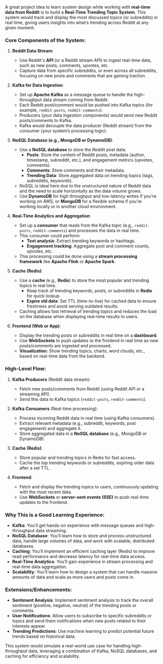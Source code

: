 A great project idea to learn system design while working with **real-time data from Reddit** is to build a **Real-Time Trending Topic System**. This system would track and display the most discussed topics (or subreddits) in real time, giving users insights into what’s trending across Reddit at any given moment.

### Core Components of the System:

1. **Reddit Data Stream**:
   - Use Reddit's **API** (or a Reddit stream API) to ingest real-time data, such as new posts, comments, upvotes, etc.
   - Capture data from specific subreddits, or even across all subreddits, focusing on new posts and comments that are gaining traction.

2. **Kafka for Data Ingestion**:
   - Set up **Apache Kafka** as a message queue to handle the high-throughput data stream coming from Reddit.
   - Each Reddit post/comment would be pushed into Kafka topics (for example, `reddit-posts`, `reddit-comments`).
   - Producers (your data ingestion components) would send new Reddit posts/comments to Kafka.
   - Kafka would decouple the data producer (Reddit stream) from the consumer (your system’s processing logic).

3. **NoSQL Database (e.g., MongoDB or DynamoDB)**:
   - Use a **NoSQL database** to store the Reddit post data.
     - **Posts**: Store the content of Reddit posts, metadata (author, timestamp, subreddit, etc.), and engagement metrics (upvotes, comments).
     - **Comments**: Store comments and their metadata.
     - **Trending Data**: Store aggregated data on trending topics (tags, subreddits, keywords).
   - NoSQL is ideal here due to the unstructured nature of Reddit data and the need to scale horizontally as the data volume grows.
   - Use **DynamoDB** for high throughput and low-latency writes if you're working on AWS, or **MongoDB** for a flexible schema if you're working locally or in another cloud environment.

4. **Real-Time Analytics and Aggregation**:
   - Set up a **consumer** that reads from the Kafka topic (e.g., `reddit-posts`, `reddit-comments`) and processes the data in real time.
   - This consumer could perform:
     - **Text analysis**: Extract trending keywords or hashtags.
     - **Engagement tracking**: Aggregate post and comment counts, upvotes, etc.
   - This processing could be done using a **stream processing framework** like **Apache Flink** or **Apache Spark**.

5. **Cache (Redis)**:
   - Use a **cache** (e.g., **Redis**) to store the most popular and trending topics in real time.
     - Keep track of trending keywords, posts, or subreddits in **Redis** for quick lookup.
     - **Expire old data**: Set TTL (time-to-live) for cached data to ensure freshness and avoid serving outdated results.
   - Caching allows fast retrieval of trending topics and reduces the load on the database when displaying real-time results to users.

6. **Frontend (Web or App)**:
   - Display the trending posts or subreddits in real time on a **dashboard**.
   - Use **WebSockets** to push updates to the frontend in real time as new posts/comments are ingested and processed.
   - **Visualization**: Show trending topics, charts, word clouds, etc., based on real-time data from the backend.

### High-Level Flow:
1. **Kafka Producers** (Reddit data stream):
   - Fetch new posts/comments from Reddit (using Reddit API or a streaming API).
   - Send this data to Kafka topics (`reddit-posts`, `reddit-comments`).

2. **Kafka Consumers** (Real-time processing):
   - Process incoming Reddit data in real time (using Kafka consumers).
   - Extract relevant metadata (e.g., subreddit, keywords, post engagement) and aggregate it.
   - Store aggregated data in a **NoSQL database** (e.g., MongoDB or DynamoDB).

3. **Cache (Redis)**:
   - Store popular and trending topics in Redis for fast access.
   - Cache the top trending keywords or subreddits, expiring older data after a set TTL.

4. **Frontend**:
   - Fetch and display the trending topics to users, continuously updating with the most recent data.
   - Use **WebSockets** or **server-sent events (SSE)** to push real-time updates to the frontend.

### Why This is a Good Learning Experience:
- **Kafka**: You’ll get hands-on experience with message queues and high-throughput data streaming.
- **NoSQL Database**: You’ll learn how to store and process unstructured data, handle large volumes of data, and work with scalable, distributed databases.
- **Caching**: You’ll implement an efficient caching layer (Redis) to improve read performance and decrease latency for real-time data access.
- **Real-Time Analytics**: You’ll gain experience in stream processing and real-time data aggregation.
- **Scalability**: You’ll learn how to design a system that can handle massive amounts of data and scale as more users and posts come in.

### Extensions/Enhancements:
- **Sentiment Analysis**: Implement sentiment analysis to track the overall sentiment (positive, negative, neutral) of the trending posts or comments.
- **User Notifications**: Allow users to subscribe to specific subreddits or topics and send them notifications when new posts related to their interests appear.
- **Trending Predictions**: Use machine learning to predict potential future trends based on historical data.

This system would simulate a real-world use case for handling high-throughput data, leveraging a combination of Kafka, NoSQL databases, and caching for efficiency and scalability.